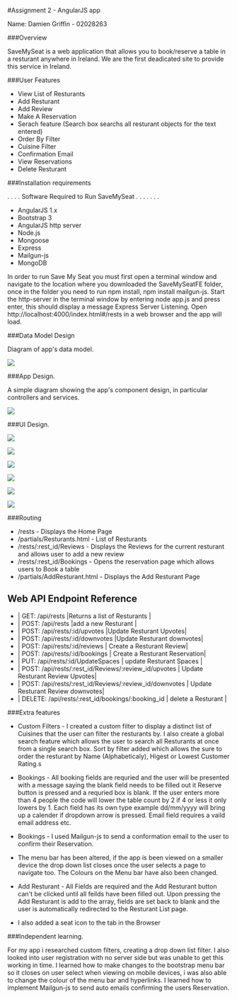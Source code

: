 #Assignment 2 - AngularJS app

Name: Damien Griffin - 02028263

###Overview

SaveMySeat is a web application that allows you to book/reserve a table in a resturant anywhere in Ireland. We are the first deadicated site to provide this service in Ireland.



###User Features 
 
 + View List of Resturants
 + Add Resturant
 + Add Review
 + Make A Reservation
 + Serach feature (Search box searchs all resturant objects for the text entered)
 + Order By Filter
 + Cuisine Filter
 + Confirmation Email
 + View Reservations
 + Delete Resturant

###Installation requirements

. . . .  Software Required to Run SaveMySeat . . . . . . . 
+ AngularJS 1.x
+ Bootstrap 3
+ AngularJS http server
+ Node.js
+ Mongoose
+ Express
+ Mailgun-js
+ MongoDB

In order to run Save My Seat you must first open a terminal window and navigate to the location where you downloaded the SaveMySeatFE folder, once in the folder you need to run npm install, npm install mailgun-js. Start the http-server in the terminal window by entering node app.js and press enter, this should display a message Express Server Listening. Open http://localhost:4000/index.html#/rests in a web browser and the app will load.

###Data Model Design

Diagram of app's data model.

![][image1]


###App Design.

A simple diagram showing the app's component design, in particular controllers and services.

![][image2]

###UI Design.

![][homepage]

![][Resturant List]

![][AddReview]

![][Reservation]

![][AddResturant]

![][ViewReservation]

###Routing

+ /rests - Displays the Home Page
+ /partials/Resturants.html - List of Resturants
+ /rests/:rest_id/Reviews - Displays the Reviews for the current resturant and allows user to add a new review
+ /rests/:rest_id/Bookings - Opens the reservation page which allows users to Book a table
+ /partials/AddResturant.html - Displays the Add Resturant Page

## Web API Endpoint Reference

+ | GET: /api/rests |Returns a list of Resturants |
+ | POST: /api/rests |add a new Resturant |
+ | POST: /api/rests/:id/upvotes |Update Resturant Upvotes|
+ | POST: /api/rests/:id/downvotes |Update Resturant downvotes|
+ | POST: /api/rests/:id/reviews | Create a Resturant Review|
+ | POST: /api/rests/:id/bookings | Create a Resturant Reservation|
+ | PUT: /api/rests/:id/UpdateSpaces | update Resturant Spaces |
+ | POST: /api/rests/:rest_id/Reviews/:review_id/upvotes | Update Resturant Review Upvotes|
+ | POST: /api/rests/:rest_id/Reviews/:review_id/downvotes | Update Resturant Review downvotes|
+ | DELETE: /api/rests/:rest_id/bookings/:booking_id | delete a Resturant |


###Extra features

+ Custom Filters - I created a custom filter to display a distinct list of Cuisines that the user can filter the resturants by. I also create a global search feature which allows the user to search all Resturants at once from a single search box. Sort by filter added which allows the sure to order the resturant by Name (Alphabeticaly), Higest or Lowest Customer Rating.s

+ Bookings - All booking fields are requried and the user will be presented with a message saying the blank field needs to be filled out it Reserve button is pressed and a requried box is blank. If the user enters more than 4 people the code will lower the table count by 2 if 4 or less it only lowers by 1. Each field has its own type example dd/mm/yyyy will bring up a calender if dropdown arrow is pressed. Email field requires a vaild email address etc.

+ Bookings - I used Mailgun-js to send a conformation email to the user to confirm their Reservation.

+ The menu bar has been altered, if the app is been viewed on a smaller device the drop down list closes once the user selects a page to navigate too. The Colours on the Menu bar have also been changed.

+ Add Resturant - All Fields are required and the Add Resturant button can't be clicked until all feilds have been filled out. Upon pressing the Add Resturant is add to the array, fields are set back to blank and the user is automatically redirected to the Resturant List page.

+ I also added a seat icon to the tab in the Browser


###Independent learning.

For my app i researched custom filters, creating a drop down list filter. I also looked into user registration with no server side but was unable to get this working in time. I learned how to make changes to the bootstrap menu bar so it closes on user select when viewing on mobile devices, i was also able to change the colour of the menu bar and hyperlinks. I learned how to implement Mailgun-js to send auto emails confirming the users Reservation.

[image1]: ./Model.png
[image2]: ./Design.png
[homepage]: ./HomePage.png
[Resturant List]: ./ResturantList.png
[AddReview]: ./AddReview.png
[Reservation]: ./Reservation.png
[AddResturant]: ./AddResturant.png
[ViewReservation]: ./ViewReservations.png
